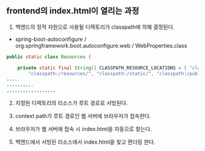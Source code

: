 ## frontend의 index.html이 열리는 과정
1. 백엔드의 정적 자원으로 사용될 디렉토리가 classpath에 의해 결정된다.
  - spring-boot-autoconfigure / org.springframework.boot.autoconfigure.web / WebProperties.class

```java
public static class Resources {

	private static final String[] CLASSPATH_RESOURCE_LOCATIONS = { "classpath:/META-INF/resources/",
		"classpath:/resources/", "classpath:/static/", "classpath:/public/" };
.....
..........
..................
```

2. 지정된 디렉토리의 리소스가 루트 경로로 서빙된다.

3. context path가 루트 경로인 웹 서버에 브라우저가 접속한다.

4. 브라우저가 웹 서버에 접속 시 index.html을 자동으로 찾는다. 

5. 백엔드에서 서빙된 리소스에서 index.html을 찾고 렌더링 한다.
